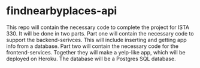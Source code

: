 # findnearbyplaces-api
This repo will contain the necessary code to complete the project for ISTA 330. It will be done
  in two parts. Part one will contain the necessary code to support the backend-serivces. This
  will include inserting and getting app info from a database. Part two will contain the
  necessary code for the frontend-services. Together they will make a yelp-like app, which will
  be deployed on Heroku. The database will be a Postgres SQL database.
